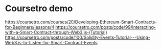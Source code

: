 # Coursetro demo
https://coursetro.com/courses/20/Developing-Ethereum-Smart-Contracts-for-Beginners/lessons/4
https://coursetro.com/posts/code/99/Interacting-with-a-Smart-Contract-through-Web3.js-(Tutorial)
https://coursetro.com/posts/code/100/Solidity-Events-Tutorial---Using-Web3.js-to-Listen-for-Smart-Contract-Events
